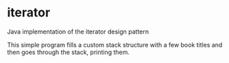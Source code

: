 # iterator
Java implementation of the iterator design pattern

This simple program fills a custom stack structure with a few book titles and then goes through the stack, printing them. 
